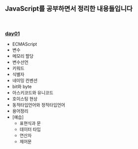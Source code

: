 ## JavaScript를 공부하면서 정리한 내용들입니다   

<br>

### [day01](https://github.com/heejung-gjt/TIL/blob/master/javascript/day01.md)
- ECMAScript   
- 변수    
- 메모리 할당 
- 변수선언   
- 키워드               
- 식별자   
- 네이밍 컨벤션      
- bit와 byte    
- 아스키코드와 유니코드     
- 호이스팅 현상   
- 동적타입언어와 정적타입언어    
- 용어정리     
- [예습]
  - 표현식과 문
  - 데이터 타입
  - 연산자
  - 제어문